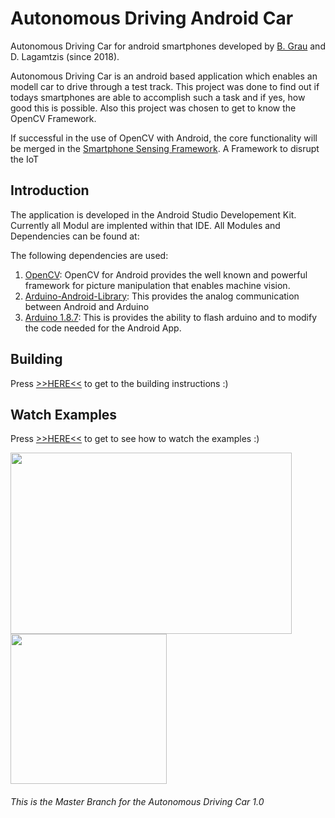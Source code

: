 # Autonomous Driving Android Car #
Autonomous Driving Car for android smartphones developed by [B. Grau](https://github.com/SuperCrazyKing) and D. Lagamtzis (since 2018).

Autonomous Driving Car is an android based application which enables an modell car to drive through a test track.
This project was done to find out if todays smartphones are able to accomplish such a task and if yes, how good this is possible. Also this project was chosen to get to know the OpenCV Framework.

If successful in the use of OpenCV with Android, the core functionality will be merged in the [Smartphone Sensing Framework](https://github.com/MrDio/Smartphone-Sensing-Framework). A Framework to disrupt the IoT

## Introduction ##
The application is developed in the Android Studio Developement Kit. Currently all Modul are implented within that IDE.
All Modules and Dependencies can be found at: 

The following dependencies are used:
1. [OpenCV](https://opencv.org/platforms/android/): OpenCV for Android provides the well known and powerful framework for picture manipulation that enables machine vision. 
2. [Arduino-Android-Library](https://github.com/OmarAflak/Arduino-Library/): This provides the analog communication between Android and Arduino
3. [Arduino 1.8.7](https://www.arduino.cc/en/Main/Software): This is provides the ability to flash arduino and to modify the code needed for the Android App.

## Building #
Press [>>HERE<<](https://github.com/umadbro96/aiOPENCV/wiki/Building) to get to the building instructions :)

## Watch Examples

Press [>>HERE<<](https://github.com/umadbro96/aiOPENCV/wiki/Execute-Example) to get to see how to watch the examples :)

<img src="https://github.com/umadbro96/aiOPENCV/blob/master/assets/Cropped%20Car.png" width="450" height="290"><img src="https://github.com/umadbro96/aiOPENCV/blob/master/assets/arduino%20front.png" width="250" height="240">

###### This is the Master Branch for the Autonomous Driving Car 1.0
